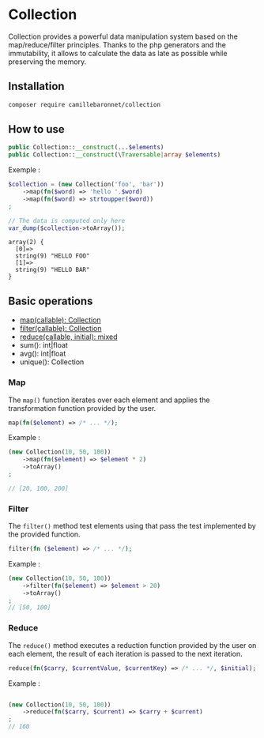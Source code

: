 # Collection

Collection provides a powerful data manipulation system based on the map/reduce/filter principles.
Thanks to the php generators and the immutability, it allows to calculate the data as late as possible while preserving the memory.

## Installation

```sh
composer require camillebaronnet/collection
```

## How to use

```php
public Collection::__construct(...$elements)
public Collection::__construct(\Traversable|array $elements)
```
Exemple :

```php
$collection = (new Collection('foo', 'bar'))
    ->map(fn($word) => 'hello '.$word)
    ->map(fn($word) => strtoupper($word))
;

// The data is computed only here
var_dump($collection->toArray()); 
```

```
array(2) {
  [0]=>
  string(9) "HELLO FOO"
  [1]=>
  string(9) "HELLO BAR"
}
```
## Basic operations

- [map(callable): Collection](#map)
- [filter(callable): Collection](#filter)
- [reduce(callable, initial): mixed](#reduce)
- sum(): int|float
- avg(): int|float
- unique(): Collection

### Map

The `map()` function iterates over each element and applies the transformation function provided by the user.

```php
map(fn($element) => /* ... */);
```

Example :

```php
(new Collection(10, 50, 100))
    ->map(fn($element) => $element * 2)
    ->toArray()
;

// [20, 100, 200]
```

### Filter

The `filter()` method test elements using that pass the test implemented by the provided function.

```php
filter(fn ($element) => /* ... */);
```

Example : 

```php
(new Collection(10, 50, 100))
    ->filter(fn($element) => $element > 20)
    ->toArray()
;
// [50, 100]
```

### Reduce

The `reduce()` method executes a reduction function provided by the user on each element, the result of each iteration is passed to the next iteration.

```php
reduce(fn($carry, $currentValue, $currentKey) => /* ... */, $initial);
```

Example :

```php

(new Collection(10, 50, 100))
    ->reduce(fn($carry, $current) => $carry + $current)
;
// 160
```
